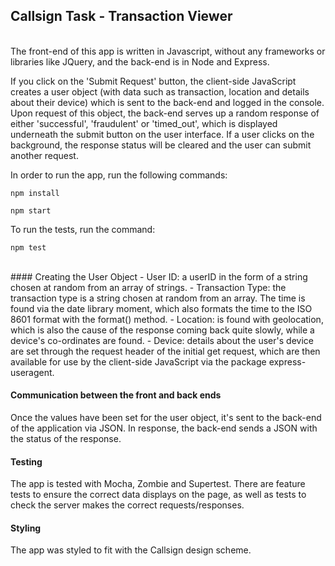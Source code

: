 ## Callsign Task - Transaction Viewer
<br>
The front-end of this app is written in Javascript, without any frameworks or libraries like JQuery, and the back-end is in Node and Express.

If you click on the 'Submit Request' button, the client-side JavaScript creates a user object (with data such as transaction, location and details about their device) which is sent to the back-end and logged in the console. Upon request of this object, the back-end serves up a random response of either 'successful', 'fraudulent' or 'timed_out', which is displayed underneath the submit button on the user interface. If a user clicks on the background, the response status will be cleared and the user can submit another request.

In order to run the app, run the following commands:
```
npm install
```
```
npm start
```

To run the tests, run the command:
```
npm test
```

<br>
#### Creating the User Object
- User ID: a userID in the form of a string chosen at random from an array of strings.
- Transaction Type: the transaction type is a string chosen at random from an array. The time is found via the date library moment, which also formats the time to the ISO 8601 format with the format() method.
- Location: is found with geolocation, which is also the cause of the response coming back quite slowly, while a device's co-ordinates are found.
- Device: details about the user's device are set through the request header of the initial get request, which are then available for use by the client-side JavaScript via the package express-useragent.

#### Communication between the front and back ends
Once the values have been set for the user object, it's sent to the back-end of the application via JSON. In response, the back-end sends a JSON with the status of the response.

#### Testing
The app is tested with Mocha, Zombie and Supertest. There are feature tests to ensure the correct data displays on the page, as well as tests to check the server makes the correct requests/responses.

#### Styling
The app was styled to fit with the Callsign design scheme.
